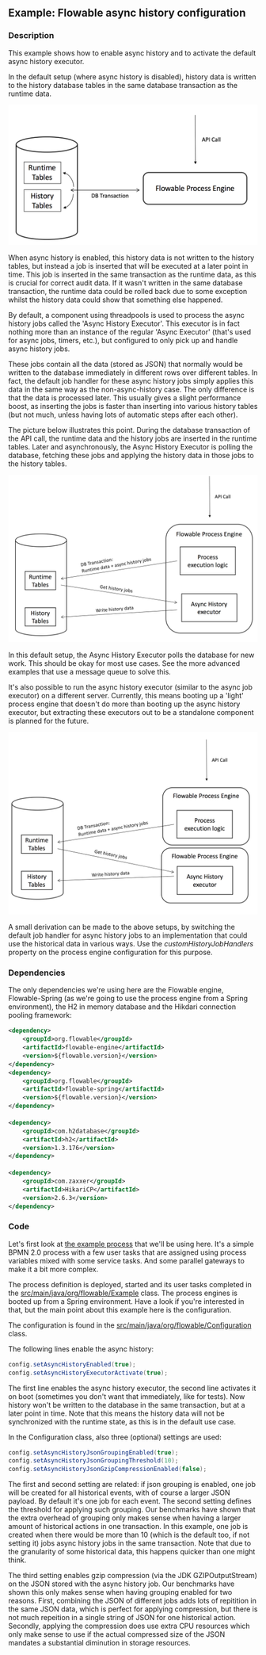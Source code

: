 ## Example: Flowable async history configuration

### Description

This example shows how to enable async history and to activate the default async history executor.

In the default setup (where async history is disabled), history data is written to the history database tables in the same database transaction as the runtime data. 

![Default history](src/main/resources/diagrams/default-history.png "Default history")

When async history is enabled, this history data is not written to the history tables, but instead a job is inserted that will be executed at a later point in time. This job is inserted in the same transaction as the runtime data, as this is crucial for correct audit data. If it wasn't written in the same database transaction, the runtime data could be rolled back due to some exception whilst the history data could show that something else happened.

By default, a component using threadpools is used to process the async history jobs called the 'Async History Executor'. This executor is in fact nothing more than an instance of the regular 'Async Executor' (that's used for async jobs, timers, etc.), but configured to only pick up and handle async history jobs.

These jobs contain all the data (stored as JSON) that normally would be written to the database immediately in different rows over different tables. In fact, the default job handler for these async history jobs simply applies this data in the same way as the non-async-history case. The only difference is that the data is processed later. This usually gives a slight performance boost, as inserting the jobs is faster than inserting into various history tables (but not much, unless having lots of automatic steps after each other). 

The picture below illustrates this point. During the database transaction of the API call, the runtime data and the history jobs are inserted in the runtime tables. Later and asynchronously, the Async History Executor is polling the database, fetching these jobs and applying the history data in those jobs to the history tables.

![Async history](src/main/resources/diagrams/async-history-default.png "Async history")

In this default setup, the Async History Executor polls the database for new work. This should be okay for most use cases. See the more advanced examples that use a message queue to solve this. 

It's also possible to run the async history executor (similar to the async job executor) on a different server. Currently, this means booting up a 'light' process engine that doesn't do more than booting up the async history executor, but extracting these executors out to be a standalone component is planned for the future.

![Async history](src/main/resources/diagrams/async-history-default2.png "Async history")

A small derivation can be made to the above setups, by switching the default job handler for async history jobs to an implementation that could use the historical data in various ways. Use the _customHistoryJobHandlers_ property on the process engine configuration for this purpose.

### Dependencies

The only dependencies we're using here are the Flowable engine, Flowable-Spring (as we're going to use the process engine from a Spring environment), the H2 in memory database and the Hikdari connection pooling framework:

```xml
<dependency>
	<groupId>org.flowable</groupId>
	<artifactId>flowable-engine</artifactId>
	<version>${flowable.version}</version>
</dependency>
<dependency>
	<groupId>org.flowable</groupId>
	<artifactId>flowable-spring</artifactId>
	<version>${flowable.version}</version>
</dependency>
		
<dependency>
	<groupId>com.h2database</groupId>
	<artifactId>h2</artifactId>
	<version>1.3.176</version>
</dependency>
		
<dependency>
	<groupId>com.zaxxer</groupId>
	<artifactId>HikariCP</artifactId>
	<version>2.6.3</version>
</dependency>
``` 

### Code 
 
Let's first look at [the example process](src/main/resources/test-process.bpmn20.xml) that we'll be using here. It's a simple BPMN 2.0 process with a few user tasks that are assigned using process variables mixed with some service tasks. And some parallel gateways to make it a bit more complex.
 
The process definition is deployed, started and its user tasks completed in the [src/main/java/org/flowable/Example](src/main/java/org/flowable/Example.java) class. The process engines is booted up from a Spring environment. Have a look if you're interested in that, but the main point about this example here is the configuration.
 
 The configuration is found in the [src/main/java/org/flowable/Configuration](src/main/java/org/flowable/Configuration.java) class.
 
 The following lines enable the async history:
 
 ```java
config.setAsyncHistoryEnabled(true);
config.setAsyncHistoryExecutorActivate(true);
```

The first line enables the async history executor, the second line activates it on boot (sometimes you don't want that immediately, like for tests).
Now history won't be written to the database in the same transaction, but at a later point in time. Note that this means the history data will not be synchronized with the runtime state, as this is in the default use case.

In the Configuration class, also three (optional) settings are used:

```java
config.setAsyncHistoryJsonGroupingEnabled(true);
config.setAsyncHistoryJsonGroupingThreshold(10);
config.setAsyncHistoryJsonGzipCompressionEnabled(false);
```

The first and second setting are related: if json grouping is enabled, one job will be created for all historical events, with of course a larger JSON payload. By default it's one job for each event. The second setting defines the threshold for applying such grouping. Our benchmarks have shown that the extra overhead of grouping only makes sense when having a larger amount of historical actions in one transaction. In this example, one job is created when there would be more than 10 (which is the default too, if not setting it) jobs async history jobs in the same transaction. Note that due to the granularity of some historical data, this happens quicker than one might think.

The third setting enables gzip compression (via the JDK GZIPOutputStream) on the JSON stored with the async history job. Our benchmarks have shown this only makes sense when having grouping enabled for two reasons. First, combining the JSON of different jobs adds lots of repitition in the same JSON data, which is perfect for applying compression, but there is not much repeition in a single string of JSON for one historical action. Secondly, applying the compression does use extra CPU resources which only make sense to use if the actual compressed size of the JSON mandates a substantial diminution in storage resources.